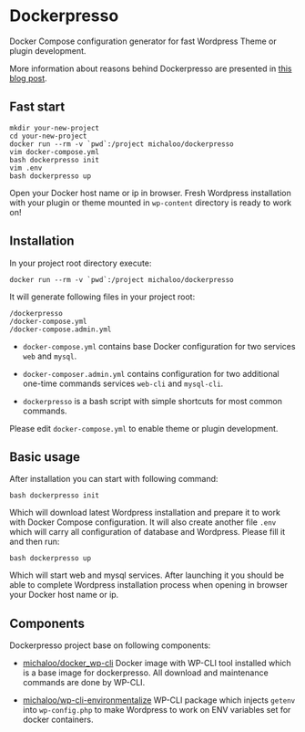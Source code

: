 # Dockerpresso

Docker Compose configuration generator for fast Wordpress Theme or plugin development.

More information about reasons behind Dockerpresso are presented in [this blog post](https://medium.com/@michaloo/express-wordpress-theme-and-plugin-development-environment-e077d52535e0).

## Fast start

```
mkdir your-new-project
cd your-new-project
docker run --rm -v `pwd`:/project michaloo/dockerpresso
vim docker-compose.yml
bash dockerpresso init
vim .env
bash dockerpresso up
```

Open your Docker host name or ip in browser. Fresh Wordpress installation
with your plugin or theme mounted in `wp-content` directory is ready
to work on!

## Installation

In your project root directory execute:

```docker run --rm -v `pwd`:/project michaloo/dockerpresso```

It will generate following files in your project root:

```
/dockerpresso
/docker-compose.yml
/docker-compose.admin.yml
```

* `docker-compose.yml` contains base Docker configuration for two services
`web` and `mysql`.

* `docker-composer.admin.yml` contains configuration for two additional one-time
commands services `web-cli` and `mysql-cli`.

* `dockerpresso` is a bash script with simple shortcuts for most common commands.

Please edit `docker-compose.yml` to enable theme or plugin development.

## Basic usage

After installation you can start with following command:

`bash dockerpresso init`

Which will download latest Wordpress installation and prepare it to work with
Docker Compose configuration.
It will also create another file `.env` which will carry all configuration of
database and Wordpress. Please fill it and then run:

`bash dockerpresso up`

Which will start web and mysql services.
After launching it you should be able to complete Wordpress installation
process when opening in browser your Docker host name or ip.

## Components

Dockerpresso project base on following components:

* [michaloo/docker_wp-cli](https://github.com/michaloo/docker_wp-cli)
Docker image with WP-CLI tool installed which is a base image for dockerpresso.
All download and maintenance commands are done by WP-CLI.

* [michaloo/wp-cli-environmentalize](https://github.com/michaloo/wp-cli-environmentalize)
WP-CLI package which injects `getenv` into `wp-config.php` to make Wordpress
to work on ENV variables set for docker containers.
